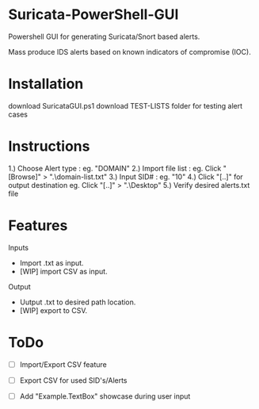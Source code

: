 # Suricata-PowerShell-GUI
Powershell GUI for generating Suricata/Snort based alerts.

Mass produce IDS alerts based on known indicators of compromise (IOC).

# Installation

download SuricataGUI.ps1
download TEST-LISTS folder for testing alert cases 





# Instructions

1.) Choose Alert type :
    eg. "DOMAIN"
2.) Import file list : 
    eg. Click "[Browse]" > ".\domain-list.txt"
3.) Input SID# : 
    eg. "10"
4.) Click "[..]" for output destination
    eg. Click "[..]" > ".\Desktop"
5.) Verify desired alerts.txt file


# Features
  Inputs
  - Import .txt as input.
  - [WIP] import CSV as input.

  Output
  - Uutput .txt to desired path location.
  - [WIP] export to CSV.

# ToDo

  - [ ] Import/Export CSV feature
  
  - [ ] Export CSV for used SID's/Alerts
  
  - [ ] Add "Example.TextBox" showcase during user input



